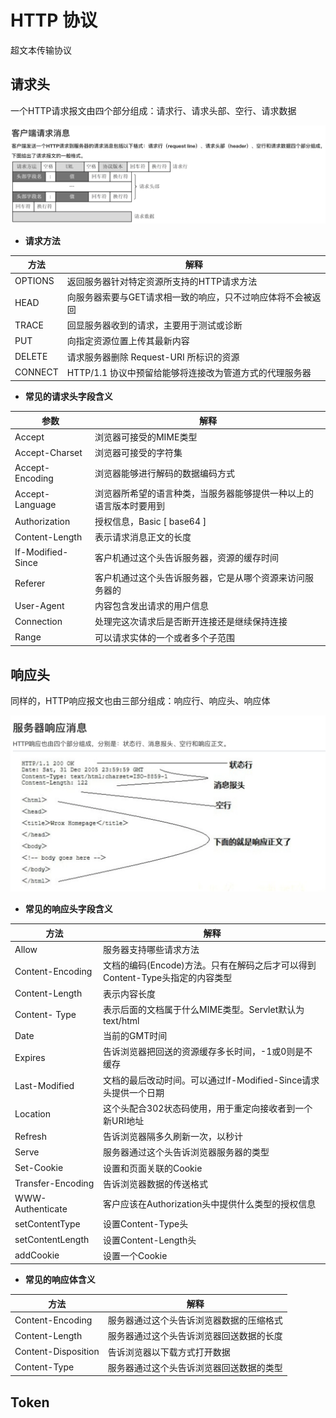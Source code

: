 # HTTP 协议

超文本传输协议

## 请求头

一个HTTP请求报文由四个部分组成：请求行、请求头部、空行、请求数据

![request](../Web/imgs/request.png)

* **请求方法**

| 方法    | 解释                                                        |
| ------- | ----------------------------------------------------------- |
| OPTIONS | 返回服务器针对特定资源所支持的HTTP请求方法                  |
| HEAD    | 向服务器索要与GET请求相一致的响应，只不过响应体将不会被返回 |
| TRACE   | 回显服务器收到的请求，主要用于测试或诊断                    |
| PUT     | 向指定资源位置上传其最新内容                                |
| DELETE  | 请求服务器删除 Request-URI 所标识的资源                     |
| CONNECT | HTTP/1.1 协议中预留给能够将连接改为管道方式的代理服务器     |

- **常见的请求头字段含义**

| 参数              | 解释                                                         |
| ----------------- | ------------------------------------------------------------ |
| Accept            | 浏览器可接受的MIME类型                                       |
| Accept-Charset    | 浏览器可接受的字符集                                         |
| Accept-Encoding   | 浏览器能够进行解码的数据编码方式                             |
| Accept-Language   | 浏览器所希望的语言种类，当服务器能够提供一种以上的语言版本时要用到 |
| Authorization     | 授权信息，Basic [ base64 ]                                   |
| Content-Length    | 表示请求消息正文的长度                                       |
| If-Modified-Since | 客户机通过这个头告诉服务器，资源的缓存时间                   |
| Referer           | 客户机通过这个头告诉服务器，它是从哪个资源来访问服务器的     |
| User-Agent        | 内容包含发出请求的用户信息                                   |
| Connection        | 处理完这次请求后是否断开连接还是继续保持连接                 |
| Range             | 可以请求实体的一个或者多个子范围                             |

## 响应头

同样的，HTTP响应报文也由三部分组成：响应行、响应头、响应体

![response](../Web/imgs/response.png)

- **常见的响应头字段含义**

| 方法              | 解释                                                         |
| ----------------- | ------------------------------------------------------------ |
| Allow             | 服务器支持哪些请求方法                                       |
| Content-Encoding  | 文档的编码(Encode)方法。只有在解码之后才可以得到Content-Type头指定的内容类型 |
| Content-Length    | 表示内容长度                                                 |
| Content- Type     | 表示后面的文档属于什么MIME类型。Servlet默认为text/html       |
| Date              | 当前的GMT时间                                                |
| Expires           | 告诉浏览器把回送的资源缓存多长时间，-1或0则是不缓存          |
| Last-Modified     | 文档的最后改动时间。可以通过If-Modified-Since请求头提供一个日期 |
| Location          | 这个头配合302状态码使用，用于重定向接收者到一个新URI地址     |
| Refresh           | 告诉浏览器隔多久刷新一次，以秒计                             |
| Serve             | 服务器通过这个头告诉浏览器服务器的类型                       |
| Set-Cookie        | 设置和页面关联的Cookie                                       |
| Transfer-Encoding | 告诉浏览器数据的传送格式                                     |
| WWW-Authenticate  | 客户应该在Authorization头中提供什么类型的授权信息            |
| setContentType    | 设置Content-Type头                                           |
| setContentLength  | 设置Content-Length头                                         |
| addCookie         | 设置一个Cookie                                               |

* **常见的响应体含义**

| 方法                | 解释                                     |
| ------------------- | ---------------------------------------- |
| Content-Encoding    | 服务器通过这个头告诉浏览器数据的压缩格式 |
| Content-Length      | 服务器通过这个头告诉浏览器回送数据的长度 |
| Content-Disposition | 告诉浏览器以下载方式打开数据             |
| Content-Type        | 服务器通过这个头告诉浏览器回送数据的类型 |

## Token

